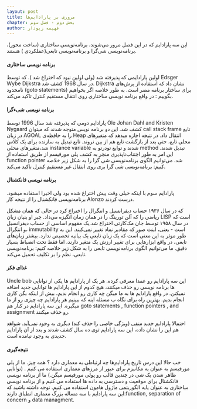 ```yaml
---
layout: post
title: مروری بر پارادایم‌ها
chapter: بخش دوم - فصل سوم
author: فهیمه زیودار
---
```


این سه پارادایم که در این فصل مرور می‌شوند، برنامه‌نویسی ساختاری (ساخت محور)، برنامه‌نویسی شی‌گرا و برنامه‌نویسی تابعی(عملکردی ) هستند.

<h4>برنامه نویسی ساختاری </h4>
اولین پارادایمی که پذیرفته شد (ولی اولین نبود که اختراع شد ).
که توسط Edsger Wybe Dijkstra در سال 1968 کشف شد.  Dijkstra نشان داد که استفاده از پرش‌های نامحدود (goto statements) برای ساختار برنامه مضر است.
به طور خلاصه اگر بخواهیم بگوییم :
در واقع برنامه نویسی ساختاری روی انتقال مستقیم کنترل تاکید می‌کند.

<h4>برنامه نویسی شیءگرا </h4>
پارادایم دومی که پذیرفته شد سال 1996 توسط Ole Johan Dahl and Kristen Nygaard  کشف شد.
این دو برنامه نویس  متوجه شدند که میتوان call stack frame تابع در زبان AGOAL را به حافظه‌ی Heap انتقال داد. در نتیجه اجازه میدهد که متغیرهای محلی تابع، حتی بعد از بازگشت تابع هم از بین نروند.  تابع تبدیل به سازنده برای یک کلاس شد،متغیرهای محلی instance variable شدند و توابع تودرتو به method تبدیل شدند. این امر به طور اجتناب‌ناپذیری منجر به کشف پلی مورفیسم از طریق استفاده از function pointer شد.
می‌توانیم الگوی برنامه‌نویسی شی گرا را به شکل زیر خلاصه کنیم:
برنامه‌نویسی شی گرا بری روی انتقال غیر مستقیم کنترل تاکید می‌کند.

 
<h4>برنامه نویسی فانکشنال </h4>
پارادایم سوم با اینکه خیلی وقت پیش اختراع شده بود ولی اخیرا استفاده میشود. برنامه‌نویسی فانکشنال را از نتیجه کار Alonzo درست کردند.

  که در سال ۱۹۳۶ حساب دیفرانسیل و انتگرال را اختراع کرد در حالی که همان مشکل ریاضی را که آلن تورینگ را در همان زمان انگیزه می‌داد. جبر او بنیان زبان LISP است که در سال ۱۹۵۸ توسط جان مک‌کارتی اختراع شد.یک مفهوم اساسی از حساب دیفرانسیل و انتگرال، immutability است - یعنی، اینت صور که مقادیر نماد تغییر نمی‌کنند. این به طور موثر به این معنی است که یک زبان تابعی یک بیانیه تخصیص ندارد. بیشتر زبان‌های تابعی، در واقع ابزارهایی برای تغییر ارزش یک متغیر دارند، اما فقط تحت انضباط بسیار دقیق.
ما می‌توانیم الگوی برنامه‌نویسی تابعی را به شکل زیر خلاصه کنیم:
برنامه‌نویسی تابعی، نظم را بر تکلیف تحمیل می‌کند.


<h4>غذای فکر</h4>
Uncle bob این سه پارادایم رو عمدا معرفی کرده. هر یک از پارادایم ها یکی از توانایی ها برنامه نویسی رو حذف میکنند، هیچ کدوم از این پارادایم ها توانایی جدید اضافه نمیکنن. در واقع پارادایم ها به ما میگن چه کاری رو انجام ندیم، بیش از اینکه بگن کاری انجام بدیم. بهترین راه برای نگاه ب مسئله اینه که ببینیم هر پارادایم چه چیزی رو از ما میگیره. این سه پارادایم در کنار هم goto statements , function pointers , and assignment رو حذف میکنند.

احتمالا پارادایم جدید منفی (ویژگی خاصی را حذف کند) دیگری به وجود نمی‌آید. شواهد هم این را نشان داده، این سه پارادایم توی ده سال کشف شدند و بعد از آن پارادایم جدیدی به وجود نیامده است.

<h4>نتیجه‌گیری</h4>
خب حالا این  درس تاریخ پارادایم‌ها  چه ارتباطی به معماری دارد ؟
همه چیز. ما از پلی مورفیسم به عنوان یه مکانیزم برای عبور از مرزهای معماری استفاده می کنیم .
(توانایی ظاهر شدن یک شی در چندین قالب رو پولی مورفیسم میگن.)
ما از برنامه نویسی فانکشنال برای موقعیت و دسترسی به داده ها استفاده می کنیم و از برنامه نویسی ساختاری به عنوان پایه الگوریتمی ماژول هامون استفاده می کنیم.
توجه داشته باشید که این سه پارادایم با سه مساله بزرگ معماری انطباق دارند:function,  separation of concern و data managment.
